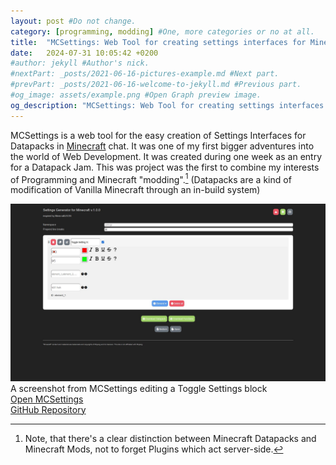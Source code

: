 ```yaml
---
layout: post #Do not change.
category: [programming, modding] #One, more categories or no at all.
title:  "MCSettings: Web Tool for creating settings interfaces for Minecraft Datapacks."
date:   2024-07-31 10:05:42 +0200
#author: jekyll #Author's nick.
#nextPart: _posts/2021-06-16-pictures-example.md #Next part.
#prevPart: _posts/2021-06-16-welcome-to-jekyll.md #Previous part.
#og_image: assets/example.png #Open Graph preview image.
og_description: "MCSettings: Web Tool for creating settings interfaces for Minecraft Datapacks." #Open Graph description.
---
```


MCSettings is a web tool for the easy creation of Settings Interfaces for Datapacks in [Minecraft](https://minecraft.com) chat. It was one of my first bigger adventures into the world of Web Development. It was created during one week as an entry for a Datapack Jam. This was project was the first to combine my interests of Programming and Minecraft "modding".[^1] (Datapacks are a kind of modification of Vanilla Minecraft through an in-build system)

<div class="sx-picture sx-center">
    <a href='/assets/MCSettings.png' data-lity>
        <img src="/assets/MCSettings.png">
    </a>
    <span class="sx-subtitle">A screenshot from MCSettings editing a Toggle Settings block</span>
</div>


<div class='sx-button'>
  <a href='https://speedynurbesser.github.io/MCSettings' class='sx-button__content green'>
    Open MCSettings
  </a>
</div>

<div class='sx-button'>
  <a href='https://github.com/SpeedyNurBesser/mcsettings' class='sx-button__content blue'>
    GitHub Repository
  </a>
</div>

[^1]: Note, that there's a clear distinction between Minecraft Datapacks and Minecraft Mods, not to forget Plugins which act server-side.